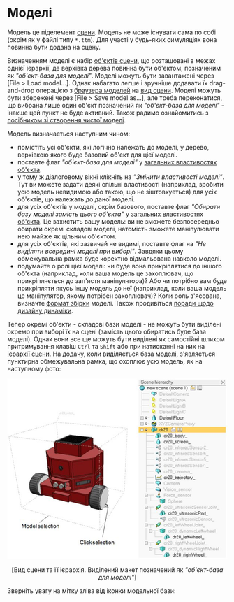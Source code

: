 # Моделі

Модель це піделемент [сцени](Scenes.md). Модель не може існувати сама по собі (окрім як у файлі типу `*.ttm`). Для участі у будь-яких симуляціях вона повинна бути додана на сцену.

Визначенням моделі є набір [об'єктів сцени](https://www.coppeliarobotics.com/helpFiles/en/objects.htm), що розташовані в межах однієї ієрархії, де верхівка дерева повинна бути об'єктом, позначеним як _"об'єкт-база для моделі"_. Моделі можуть бути завантажені через [File > Load model...]. Однак набагато легше і зручніше додавати їх drag-and-drop операцією з [браузера моделей](<../User_Interface/User_Interface.md>) на [вид сцени](<../User_Interface/Pages and views.md>). Моделі можуть бути збережені через [File > Save model as...], але треба переконатися, що вибрана лише один об'єкт позначений як _"об'єкт-база для моделі"_ - інакше цей пункт не буде активний. Також радимо ознайомитись з [посібником зі створення чистої моделі](../Tutorials/Building_a_clean_model_tutorial.md).

Модель визначається наступним чином:
- помістіть усі об'єкти, які логічно належать до моделі, у дерево, верхівкою якого буде базовий об'єкт для цієї моделі.
- поставте флаг _"об'єкт-база для моделі"_ у [загальних властивостях об'єкта](https://www.coppeliarobotics.com/helpFiles/en/commonPropertiesDialog.htm).
- у тому ж діалоговому вікні клікніть на _"Змінити властивості моделі"_. Тут ви можете задати деякі спільні властивості (наприклад, зробити усю модель невидимою або такою, що не зіштовхується) для усіх об'єктів, що належать до даної моделі.
- для усіх об'єктів у моделі, окрім базового, поставте флаг _"Обирати базу моделі замість цього об'єкта"_ у [загальних властивостях об'єкта](https://www.coppeliarobotics.com/helpFiles/en/commonPropertiesDialog.htm). Це захистить вашу модель: ви не зможете безпосередньо обирати окремі складові моделі, натомість зможете маніпулювати нею майже як цільним об'єктом.
- для усіх об'єктів, які зазвичай не видимі, поставте флаг на _"Не виділяти всередині моделі при виборі"_. Завдяки цьому обмежувальна рамка буде коректно відмальована навколо моделі.
- подумайте о ролі цієї моделі: чи буде вона прикріплятися до іншого об'єкта (наприклад, коли ваша модель це захоплювач, що прикріпляється до зап'ястя маніпулятора)? Або чи потрібно вам буде прикріпляти якусь іншу модель до неї (наприклад, коли ваша модель це маніпулятор, якому потрібен захоплювач)? Коли роль з'ясована, визначте [формат збірки](https://www.coppeliarobotics.com/helpFiles/en/commonPropertiesDialog.htm#assembling) моделі. Також продивіться [поради щодо дизайну динаміки](https://www.coppeliarobotics.com/helpFiles/en/designingDynamicSimulations.htm#modelBaseSelection).

Тепер окремі об'єкти - складові бази моделі - не можуть бути виділені окремо при виборі їх на сцені (замість цього обиратись буде база моделі). Однак вони все ще можуть бути виділені як самостійні шляхом притримування клавіш `Ctrl` та `Shift` або при натисканні на них на [ієрархії сцени](<../User_Interface/User_Interface.md>). На додачу, коли виділяється база моделі, з'являється пунктирна обмежувальна рамка, що охоплює усю модель, як на наступному фото:

<p align="center">
<img src="models1.jpg" />
</p>
<p align="center">[Вид сцени та її ієрархія. Виділений макет позначений як <i>"об'єкт-база для моделі"</i>]</p>

Зверніть увагу на мітку зліва від іконки модельної бази:
